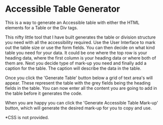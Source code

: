 # Accessible Table Generator


This is a way to generate an Accessible table with either the HTML elements for a Table or the Div tags.

This nifty little tool that I have built generates the table or division structure you need with all the accessibility required. Use the User Interface to mark out the table size or use the form fields. You can then decide on what kind table you need for your data. It could be one where the top row is your heading data, where the first column is your heading data or where both of them are. Next you decide type of mark-up you need and finally add a caption for the table. The caption will describe the data in the table.

Once you click the 'Generate Table' button below a grid of text area's will appear. These represent the table with the grey fields being the heading fields in the table. You can now enter all the content you are going to add in the table before it generates the code.

When you are happy you can click the 'Generate Accessible Table Mark-up' button, which will generate the desired mark-up for you to copy and use.

*CSS is not provided.
